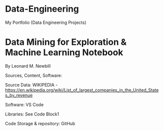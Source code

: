 # Data-Engineering
My Portfolio (Data Engineering Projects)
# Data Mining for Exploration & Machine Learning Notebook

By Leonard M. Newbill

Sources, Content, Software:

Source Data: WIKIPEDIA - https://en.wikipedia.org/wiki/List_of_largest_companies_in_the_United_States_by_revenue

Software: VS Code 

Libraries: See Code Block1

Code Storage & repository: GitHub




